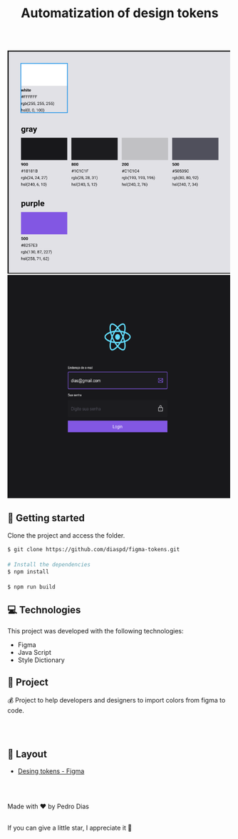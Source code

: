 <h1 align="center">
  Automatization of design tokens
</h1>

<br></br>

<img src="colors.png" width="500px" height="500px"/> <img src="project.png" width="500px" height="500px"/> 

## 🚀 Getting started

Clone the project and access the folder.

```bash
$ git clone https://github.com/diaspd/figma-tokens.git

# Install the dependencies
$ npm install

$ npm run build

```

## 💻 Technologies

This project was developed with the following technologies:

- Figma
- Java Script
- Style Dictionary


## 📄 Project
💰 Project to help developers and designers to import colors from figma to code.

<br></br>

## 🔖 Layout
- [Desing tokens - Figma](https://www.figma.com/file/jMS3IzcoWVcXLFn6i3AD1g/Figma-for-devs?node-id=8%3A15&t=WdgETcQzY1R4jc4T-0)


<br></br>

Made with ♥ by Pedro Dias <br></br>

If you can give a little star, I appreciate it 🤩

